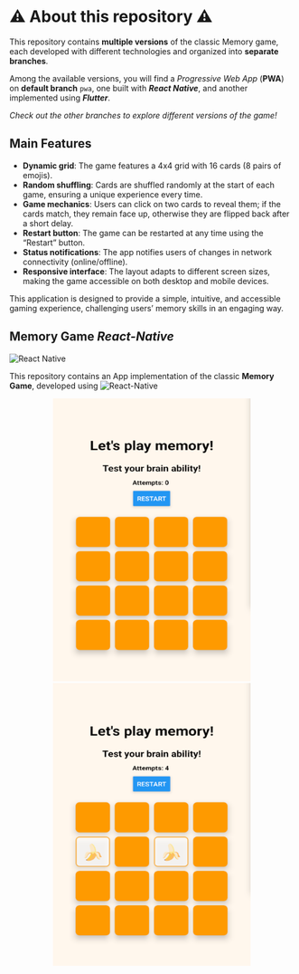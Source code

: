 # ⚠️ About this repository ⚠️

This repository contains **multiple versions** of the classic Memory game, each developed with different technologies and organized into **separate branches**. 

Among the available versions, you will find a *Progressive Web App* (**PWA**) on **default branch** `pwa`, one built with ***React Native***, and another implemented using ***Flutter***.

*Check out the other branches to explore different versions of the game!*

## Main Features

- **Dynamic grid**: The game features a 4x4 grid with 16 cards (8 pairs of emojis).
- **Random shuffling**: Cards are shuffled randomly at the start of each game, ensuring a unique experience every time.
- **Game mechanics**: Users can click on two cards to reveal them; if the cards match, they remain face up, otherwise they are flipped back after a short delay.
- **Restart button**: The game can be restarted at any time using the “Restart” button.
- **Status notifications**: The app notifies users of changes in network connectivity (online/offline).
- **Responsive interface**: The layout adapts to different screen sizes, making the game accessible on both desktop and mobile devices.

This application is designed to provide a simple, intuitive, and accessible gaming experience, challenging users’ memory skills in an engaging way.

## Memory Game *React-Native*

![React Native](https://img.shields.io/badge/react_native-%2320232a.svg?style=for-the-badge&logo=react&logoColor=%2361DAFB)

This repository contains an App implementation of the classic **Memory Game**, developed using ![React-Native](https://reactnative.dev/)

<p align="center">
  <img src="assets/screenshots/memory1.png" width="350" height="500"/>
  <img src="assets/screenshots/memory2.png" width="350" height="500"/>
</p>

